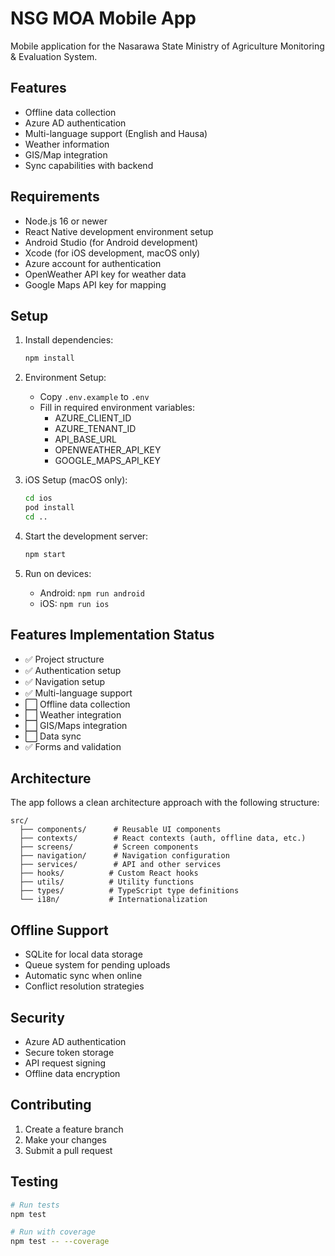 # NSG MOA Mobile App

Mobile application for the Nasarawa State Ministry of Agriculture Monitoring & Evaluation System.

## Features

- Offline data collection
- Azure AD authentication
- Multi-language support (English and Hausa)
- Weather information
- GIS/Map integration
- Sync capabilities with backend

## Requirements

- Node.js 16 or newer
- React Native development environment setup
- Android Studio (for Android development)
- Xcode (for iOS development, macOS only)
- Azure account for authentication
- OpenWeather API key for weather data
- Google Maps API key for mapping

## Setup

1. Install dependencies:
   ```bash
   npm install
   ```

2. Environment Setup:
   - Copy `.env.example` to `.env`
   - Fill in required environment variables:
     - AZURE_CLIENT_ID
     - AZURE_TENANT_ID
     - API_BASE_URL
     - OPENWEATHER_API_KEY
     - GOOGLE_MAPS_API_KEY

3. iOS Setup (macOS only):
   ```bash
   cd ios
   pod install
   cd ..
   ```

4. Start the development server:
   ```bash
   npm start
   ```

5. Run on devices:
   - Android: `npm run android`
   - iOS: `npm run ios`

## Features Implementation Status

- ✅ Project structure
- ✅ Authentication setup
- ✅ Navigation setup
- ✅ Multi-language support
- ⬜ Offline data collection
- ⬜ Weather integration
- ⬜ GIS/Maps integration
- ⬜ Data sync
- ✅ Forms and validation

## Architecture

The app follows a clean architecture approach with the following structure:

```
src/
  ├── components/      # Reusable UI components
  ├── contexts/        # React contexts (auth, offline data, etc.)
  ├── screens/         # Screen components
  ├── navigation/      # Navigation configuration
  ├── services/        # API and other services
  ├── hooks/          # Custom React hooks
  ├── utils/          # Utility functions
  ├── types/          # TypeScript type definitions
  └── i18n/           # Internationalization
```

## Offline Support

- SQLite for local data storage
- Queue system for pending uploads
- Automatic sync when online
- Conflict resolution strategies

## Security

- Azure AD authentication
- Secure token storage
- API request signing
- Offline data encryption

## Contributing

1. Create a feature branch
2. Make your changes
3. Submit a pull request

## Testing

```bash
# Run tests
npm test

# Run with coverage
npm test -- --coverage
```
